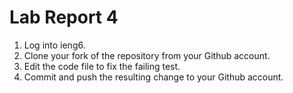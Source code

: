 # Lab Report 4
1. Log into ieng6.
2. Clone your fork of the repository from your Github account.
3. Edit the code file to fix the failing test.
4. Commit and push the resulting change to your Github account.
